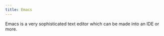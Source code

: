 ```yaml
---
title: Emacs
---
```


Emacs is a very sophisticated text editor which can be made into an IDE or more.
